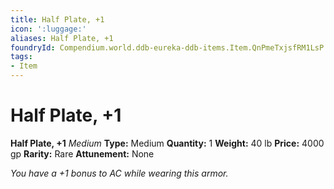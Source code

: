 ```yaml
---
title: Half Plate, +1
icon: ':luggage:'
aliases: Half Plate, +1
foundryId: Compendium.world.ddb-eureka-ddb-items.Item.QnPmeTxjsfRM1LsP
tags:
- Item
---
```


# Half Plate, +1

**Half Plate, +1**
_Medium_
**Type:** Medium
**Quantity:** 1
**Weight:** 40 lb
**Price:** 4000 gp
**Rarity:** Rare
**Attunement:** None

*You have a +1 bonus to AC while wearing this armor.*